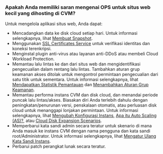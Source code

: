 ### Apakah Anda memiliki saran mengenai OPS untuk situs web kecil yang dihosting di CVM?
Untuk mengelola aplikasi situs web, Anda dapat:
- Mencadangkan data ke disk cloud setiap hari. Untuk informasi selengkapnya, lihat [Membuat Snapshot](https://intl.cloud.tencent.com/document/product/362/5755).
- Menggunakan [SSL Certificates Service](https://intl.cloud.tencent.com/document/product/1007/30152) untuk verifikasi identitas dan koneksi terenkripsi. 
- Menginstal plugin anti-virus atau layanan anti-DDoS atau membeli Cloud Workload Protection.
- Memantau lalu lintas ke dan dari situs web dan mengidentifikasi pengecualian dalam rentang lalu lintas. Tambahkan aturan grup keamanan akses ditolak untuk mengontrol permintaan pengecualian dari satu titik untuk sementara. Untuk informasi selengkapnya, lihat [Mendapatkan Statistik Pemantauan](https://intl.cloud.tencent.com/document/product/213/5178) dan [Menambahkan Aturan Grup Keamanan](https://intl.cloud.tencent.com/document/product/213/34272).
- Memantau performa instans CVM dan disk cloud, dan menandai periode puncak lalu lintas/akses. Biasakan diri Anda terlebih dahulu dengan peningkatan/penurunan versi, penskalaan otomatis, atau perluasan disk cloud untuk menanggapi lonjakan permintaan. Untuk informasi selengkapnya, lihat [Mengubah Konfigurasi Instans](https://intl.cloud.tencent.com/document/product/213/2178), [Apa itu Auto Scaling (AS)?](https://intl.cloud.tencent.com/document/product/377/3154), atau [Cloud Disk Expansion Scenarios](https://intl.cloud.tencent.com/document/product/362/31600).
- Memperbarui kata sandi admin secara teratur untuk skenario di mana Anda masuk ke instans CVM dengan nama pengguna dan kata sandi root/Administrator. Untuk informasi selengkapnya, lihat [Mengatur Ulang Kata Sandi Instans](https://intl.cloud.tencent.com/document/product/213/16566).
- Perbarui patch perangkat lunak secara teratur.


